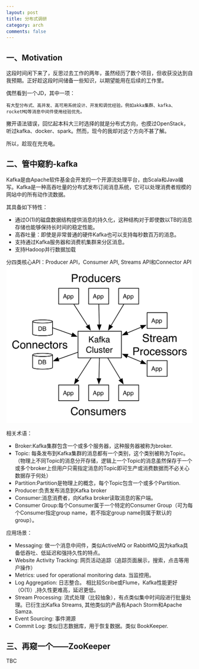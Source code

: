 ```yaml
---
layout: post
title: 分布式调研
category: arch
comments: false
---
```


## 一、Motivation
这段时间闲下来了，反思过去工作的两年，虽然经历了数个项目，但收获没达到自我预期。正好趁这段时间储备一些知识，以期望能用在后续的工作里。

偶然看到一个JD，其中一项：

    有大型分布式、高并发、高可用系统设计、开发和调优经验。例如akka集群、kafka、rocketMQ等消息中间件使用经验优先。

撇开语法错误，回忆起本科大三时选择的就是分布式方向，也摸过OpenStack，听过kafka、docker、spark。然而，现今的我却对这个方向不甚了解。

所以，趁现在充充电。

## 二、管中窥豹-kafka

Kafka是由Apache软件基金会开发的一个开源流处理平台，由Scala和Java编写。Kafka是一种高吞吐量的分布式发布订阅消息系统，它可以处理消费者规模的网站中的所有动作流数据。 

其具备如下特性：

- 通过O(1)的磁盘数据结构提供消息的持久化，这种结构对于即使数以TB的消息存储也能够保持长时间的稳定性能。
- 高吞吐量：即使是非常普通的硬件Kafka也可以支持每秒数百万的消息。
- 支持通过Kafka服务器和消费机集群来分区消息。
- 支持Hadoop并行数据加载

分四类核心API：Producer API，Consumer API, Streams API和Connector API
![kafka](/images/201804/kafka-apis.png "kafka apis")

相关术语：

- Broker:Kafka集群包含一个或多个服务器，这种服务器被称为broker.
- Topic: 每条发布到Kafka集群的消息都有一个类别，这个类别被称为Topic。（物理上不同Topic的消息分开存储，逻辑上一个Topic的消息虽然保存于一个或多个broker上但用户只需指定消息的Topic即可生产或消费数据而不必关心数据存于何处）
- Partition:Partition是物理上的概念，每个Topic包含一个或多个Partition.
- Producer:负责发布消息到Kafka broker
- Consumer:消息消费者，向Kafka broker读取消息的客户端。
- Consumer Group:每个Consumer属于一个特定的Consumer Group（可为每个Consumer指定group name，若不指定group name则属于默认的group）。

应用场景：

- Messaging: 做一个消息中间件，类似ActiveMQ or RabbitMQ,因为kafka具备低吞吐、低延迟和强持久性的特点。
- Website Activity Tracking: 网页活动追踪（追踪页面展示，搜索，点击等用户操作）
- Metrics: used for operational monitoring data. 当监控用。
- Log Aggregation: 日志整合。 相比较Scribe或Flume，Kafka性能更好（O(1)）,持久性更难高，延迟更低。
- Stream Processing: 流式处理（比较抽象），有点类似集中时间段进行批量处理。已衍生出Kafka Streams, 其他类似的产品有Apach Storm和Apache Samza.
- Event Sourcing: 事件溯源
- Commit Log: 类似日志数据库，用于恢复数据。类似 BookKeeper.

## 三、再窥一个——ZooKeeper

TBC



